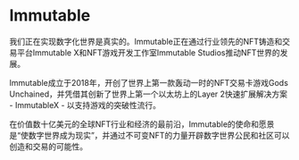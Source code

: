 # Immutable

我们正在实现数字化世界是真实的。Immutable正在通过行业领先的NFT铸造和交易平台Immutable X和NFT游戏开发工作室Immutable Studios推动NFT世界的发展。

Immutable成立于2018年，开创了世界上第一款轰动一时的NFT交易卡游戏Gods Unchained，并凭借其创新了世界上第一个以太坊上的Layer 2快速扩展解决方案 - ImmutableX - 以支持游戏的突破性流行。

在价值数十亿美元的全球NFT行业和经济的最前沿，Immutable的使命和愿景是“使数字世界成为现实”，并通过不可变NFT的力量开辟数字世界公民和社区可以创造和交易的可能性。
